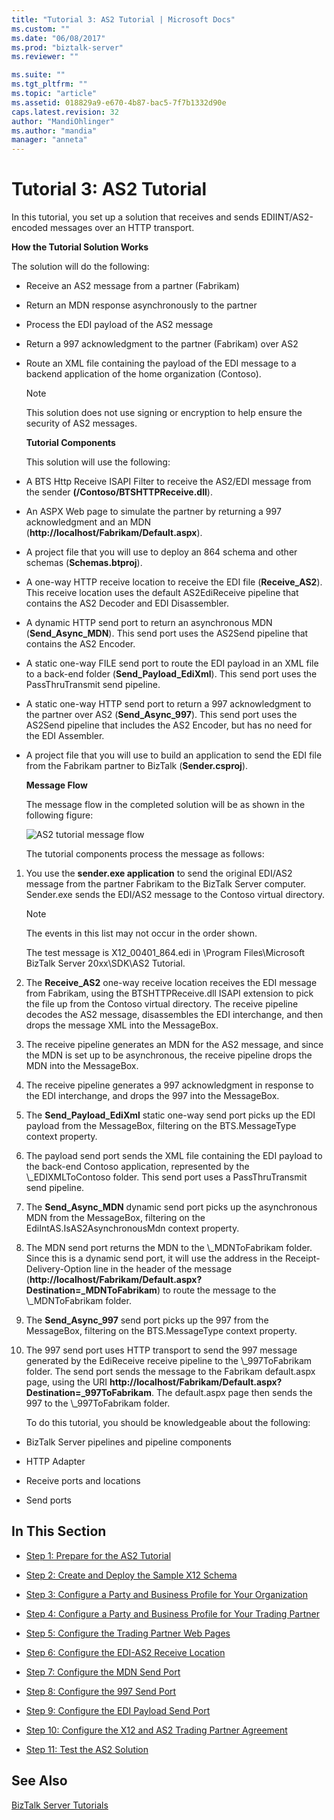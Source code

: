 ```yaml
---
title: "Tutorial 3: AS2 Tutorial | Microsoft Docs"
ms.custom: ""
ms.date: "06/08/2017"
ms.prod: "biztalk-server"
ms.reviewer: ""

ms.suite: ""
ms.tgt_pltfrm: ""
ms.topic: "article"
ms.assetid: 018829a9-e670-4b87-bac5-7f7b1332d90e
caps.latest.revision: 32
author: "MandiOhlinger"
ms.author: "mandia"
manager: "anneta"
---
```

# Tutorial 3: AS2 Tutorial
In this tutorial, you set up a solution that receives and sends EDIINT/AS2-encoded messages over an HTTP transport.  
  
 **How the Tutorial Solution Works**  
  
 The solution will do the following:  
  
- Receive an AS2 message from a partner (Fabrikam)  
  
- Return an MDN response asynchronously to the partner  
  
- Process the EDI payload of the AS2 message  
  
- Return a 997 acknowledgment to the partner (Fabrikam) over AS2  
  
- Route an XML file containing the payload of the EDI message to a backend application of the home organization (Contoso).  
  
  > [!NOTE]
  >  This solution does not use signing or encryption to help ensure the security of AS2 messages.  
  
  **Tutorial Components**  
  
  This solution will use the following:  
  
- A BTS Http Receive ISAPI Filter to receive the AS2/EDI message from the sender **(/Contoso/BTSHTTPReceive.dll**).  
  
- An ASPX Web page to simulate the partner by returning a 997 acknowledgment and an MDN (**http://localhost/Fabrikam/Default.aspx**).  
  
- A project file that you will use to deploy an 864 schema and other schemas (**Schemas.btproj**).  
  
- A one-way HTTP receive location to receive the EDI file (**Receive_AS2**). This receive location uses the default AS2EdiReceive pipeline that contains the AS2 Decoder and EDI Disassembler.  
  
- A dynamic HTTP send port to return an asynchronous MDN (**Send_Async_MDN**). This send port uses the AS2Send pipeline that contains the AS2 Encoder.  
  
- A static one-way FILE send port to route the EDI payload in an XML file to a back-end folder (**Send_Payload_EdiXml**). This send port uses the PassThruTransmit send pipeline.  
  
- A static one-way HTTP send port to return a 997 acknowledgment to the partner over AS2 (**Send_Async_997**). This send port uses the AS2Send pipeline that includes the AS2 Encoder, but has no need for the EDI Assembler.  
  
- A project file that you will use to build an application to send the EDI file from the Fabrikam partner to BizTalk (**Sender.csproj**).  
  
  **Message Flow**  
  
  The message flow in the completed solution will be as shown in the following figure:  
  
  ![AS2 tutorial message flow](../core/media/31710c1d-4070-433e-953d-dcbfd0bb07a0.gif "31710c1d-4070-433e-953d-dcbfd0bb07a0")  
  
  The tutorial components process the message as follows:  
  
1. You use the **sender.exe application** to send the original EDI/AS2 message from the partner Fabrikam to the BizTalk Server computer. Sender.exe sends the EDI/AS2 message to the Contoso virtual directory.  
  
   > [!NOTE]
   >  The events in this list may not occur in the order shown.  
   >   
   >  The test message is X12_00401_864.edi in \Program Files\Microsoft BizTalk Server 20xx\SDK\AS2 Tutorial.  
  
2. The **Receive_AS2** one-way receive location receives the EDI message from Fabrikam, using the BTSHTTPReceive.dll ISAPI extension to pick the file up from the Contoso virtual directory. The receive pipeline decodes the AS2 message, disassembles the EDI interchange, and then drops the message XML into the MessageBox.  
  
3. The receive pipeline generates an MDN for the AS2 message, and since the MDN is set up to be asynchronous, the receive pipeline drops the MDN into the MessageBox.  
  
4. The receive pipeline generates a 997 acknowledgment in response to the EDI interchange, and drops the 997 into the MessageBox.  
  
5. The **Send_Payload_EdiXml** static one-way send port picks up the EDI payload from the MessageBox, filtering on the BTS.MessageType context property.  
  
6. The payload send port sends the XML file containing the EDI payload to the back-end Contoso application, represented by the \\_EDIXMLToContoso folder. This send port uses a PassThruTransmit send pipeline.  
  
7. The **Send_Async_MDN** dynamic send port picks up the asynchronous MDN from the MessageBox, filtering on the EdiIntAS.IsAS2AsynchronousMdn context property.  
  
8. The MDN send port returns the MDN to the \\_MDNToFabrikam folder. Since this is a dynamic send port, it will use the address in the Receipt-Delivery-Option line in the header of the message (**http://localhost/Fabrikam/Default.aspx?Destination=_MDNToFabrikam**) to route the message to the \\_MDNToFabrikam folder.  
  
9. The **Send_Async_997** send port picks up the 997 from the MessageBox, filtering on the BTS.MessageType context property.  
  
10. The 997 send port uses HTTP transport to send the 997 message generated by the EdiReceive receive pipeline to the \\_997ToFabrikam folder. The send port sends the message to the Fabrikam default.aspx page, using the URI **http://localhost/Fabrikam/Default.aspx?Destination=_997ToFabrikam**. The default.aspx page then sends the 997 to the \\_997ToFabrikam folder.  
  
    To do this tutorial, you should be knowledgeable about the following:  
  
-   BizTalk Server pipelines and pipeline components  
  
-   HTTP Adapter  
  
-   Receive ports and locations  
  
-   Send ports  
  
## In This Section  
  
-   [Step 1: Prepare for the AS2 Tutorial](../core/step-1-prepare-for-the-as2-tutorial.md)  
  
-   [Step 2: Create and Deploy the Sample X12 Schema](../core/step-2-create-and-deploy-the-sample-x12-schema.md)  
  
-   [Step 3: Configure a Party and Business Profile for Your Organization](../core/step-3-configure-a-party-and-business-profile-for-your-organization2.md)  
  
-   [Step 4: Configure a Party and Business Profile for Your Trading Partner](../core/step-4-configure-a-party-and-business-profile-for-your-trading-partner2.md)  
  
-   [Step 5: Configure the Trading Partner Web Pages](../core/step-5-configure-the-trading-partner-web-pages.md)  
  
-   [Step 6: Configure the EDI-AS2 Receive Location](../core/step-6-configure-the-edi-as2-receive-location.md)  
  
-   [Step 7: Configure the MDN Send Port](../core/step-7-configure-the-mdn-send-port.md)  
  
-   [Step 8: Configure the 997 Send Port](../core/step-8-configure-the-997-send-port.md)  
  
-   [Step 9: Configure the EDI Payload Send Port](../core/step-9-configure-the-edi-payload-send-port.md)  
  
-   [Step 10: Configure the X12 and AS2 Trading Partner Agreement](../core/step-10-configure-the-x12-and-as2-trading-partner-agreement.md)  
  
-   [Step 11: Test the AS2 Solution](../core/step-11-test-the-as2-solution.md)  
  
## See Also  
 [BizTalk Server Tutorials](../core/biztalk-server-tutorials.md)